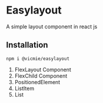 # Easylayout
A simple layout component in react js 

## Installation 
```npm i @vicmie/easylayout ```

1. FlexLayout Component
2. FlexChild Component
3. PositionedElement 
4. ListItem
5. List 
